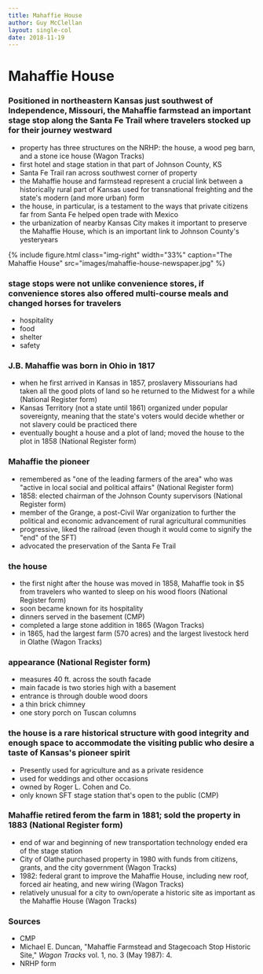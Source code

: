 ```yaml
---
title: Mahaffie House
author: Guy McClellan
layout: single-col
date: 2018-11-19
---
```


# Mahaffie House

### Positioned in northeastern Kansas just southwest of Independence, Missouri, the Mahaffie farmstead an important stage stop along the Santa Fe Trail where travelers stocked up for their journey westward
- property has three structures on the NRHP: the house, a wood peg barn, and a stone ice house (Wagon Tracks)
- first hotel and stage station in that part of Johnson County, KS
- Santa Fe Trail ran across southwest corner of property
- the Mahaffie house and farmstead represent a crucial link between a historically rural part of Kansas used for transnational freighting and the state's modern (and more urban) form
- the house, in particular, is a testament to the ways that private citizens far from Santa Fe helped open trade with Mexico
- the urbanization of nearby Kansas City makes it important to preserve the Mahaffie House, which is an important link to Johnson County's yesteryears

{% include figure.html
  class="img-right"
  width="33%"
  caption="The Mahaffie House"
  src="images/mahaffie-house-newspaper.jpg"
%}

### stage stops were not unlike convenience stores, if convenience stores also offered multi-course meals and changed horses for travelers
- hospitality
- food 
- shelter
- safety

### J.B. Mahaffie was born in Ohio in 1817
- when he first arrived in Kansas in 1857, proslavery Missourians had taken all the good plots of land so he returned to the Midwest for a while (National Register form)
- Kansas Territory (not a state until 1861) organized under popular sovereignty, meaning that the state's voters would decide whether or not slavery could be practiced there
- eventually bought a house and a plot of land; moved the house to the plot in 1858 (National Register form)

### Mahaffie the pioneer
- remembered as "one of the leading farmers of the area" who was "active in local social and political affairs" (National Register form)
- 1858: elected chairman of the Johnson County supervisors (National Register form)
- member of the Grange, a post-Civil War organization to further the political and economic advancement of rural agricultural communities
- progressive, liked the railroad (even though it would come to signify the "end" of the SFT)
- advocated the preservation of the Santa Fe Trail

### the house
- the first night after the house was moved in 1858, Mahaffie took in $5 from travelers who wanted to sleep on his wood floors (National Register form)
- soon became known for its hospitality
- dinners served in the basement (CMP)
- completed a large stone addition in 1865 (Wagon Tracks)
- in 1865, had the largest farm (570 acres) and the largest livestock herd in Olathe (Wagon Tracks)


### appearance (National Register form)
- measures 40 ft. across the south facade 
- main facade is two stories high with a basement
- entrance is through double wood doors
- a thin brick chimney
- one story porch on Tuscan columns

### the house is a rare historical structure with good integrity and enough space to accommodate the visiting public who desire a taste of Kansas's pioneer spirit
- Presently used for agriculture and as a private residence
- used for weddings and other occasions
- owned by Roger L. Cohen and Co.
- only known SFT stage station that's open to the public (CMP)

### Mahaffie retired ferom the farm in 1881; sold the property in 1883 (National Register form)
- end of war and beginning of new transportation technology ended era of the stage station
- City of Olathe purchased property in 1980 with funds from citizens, grants, and the city government (Wagon Tracks)
- 1982: federal grant to improve the Mahaffie House, including new roof, forced air heating, and new wiring (Wagon Tracks)
- relatively unusual for a city to own/operate a historic site as important as the Mahaffie House (Wagon Tracks)

### Sources
- CMP
- Michael E. Duncan, "Mahaffie Farmstead and Stagecoach Stop Historic Site," _Wagon Tracks_ vol. 1, no. 3 (May 1987): 4.
- NRHP form
